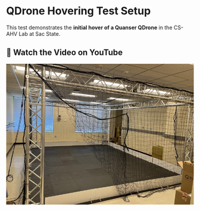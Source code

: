 # QDrone Hovering Test Setup

This test demonstrates the **initial hover of a Quanser QDrone** in the CS-AHV Lab at Sac State. 

## 🎥 Watch the Video on YouTube
[![Watch QDrone Hover Test](../../images/cshav-lab.jpg)](https://www.youtube.com/watch?v=VS8BQ9FYfoI)

